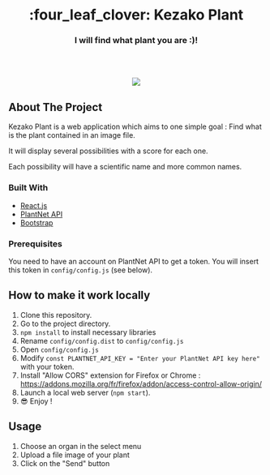 <h1 align="center">:four_leaf_clover: Kezako Plant</h1>
<h3 align="center">I will find what plant you are :)!</h3>   
<br/>
<br/>
<p align="center">
  <img src="https://user-images.githubusercontent.com/53975649/147817942-24a810d9-ce02-43f8-b558-5f6b18d5f8e2.gif" />
</p>


## About The Project

Kezako Plant is a web application which aims to one simple goal : Find what is the plant contained in an image file.

It will display several possibilities with a score for each one.

Each possibility will have a scientific name and more common names.

### Built With

- [React.js](https://reactjs.org/)
- [PlantNet API](https://my.plantnet.org/)
- [Bootstrap](https://getbootstrap.com)

### Prerequisites

You need to have an account on PlantNet API to get a token.
You will insert this token in `config/config.js` (see below).

## How to make it work locally

1. Clone this repository.
2. Go to the project directory.
3. `npm install` to install necessary libraries
4. Rename `config/config.dist` to `config/config.js`
5. Open `config/config.js`
6. Modify `const PLANTNET_API_KEY = "Enter your PlantNet API key here"` with your token.
7. Install "Allow CORS" extension for Firefox or Chrome : https://addons.mozilla.org/fr/firefox/addon/access-control-allow-origin/
7. Launch a local web server (`npm start`).
8. :sunglasses: Enjoy !

## Usage

1. Choose an organ in the select menu
2. Upload a file image of your plant
3. Click on the "Send" button
